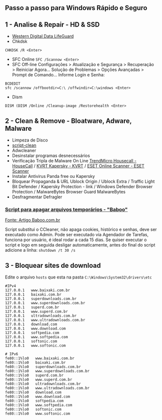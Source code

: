 ## Passo a passo para Windows Rápido e Seguro

## **1 - Analise & Repair - HD & SSD** ##
- [Western Digital Data LifeGuard](https://www.windowsrapidoeseguro.com.br/1/)
- Chkdsk
```
CHKDSK /R <Enter>
```
- SFC Online `SFC /Scannow <Enter>`
- SFC Off-line
Configurações > Atualização e Segurança > Recuperação > Reiniciar Agora...
Solução de Problemas > Opções Avançadas > Prompt de Comando...
Informe Login e Senha:
```
BCDEDIT
sfc /scannow /offbootdir=C:\ /offwindir=C:\windows <Enter>
```
- Dism 
```
DISM (DISM /Online /Cleanup-image /Restorehealth <Enter>
```

## **2 - Clean & Remove - Bloatware, Adware, Malware** ##
- Limpeza de Disco
- [script-clean](https://github.com/tcretton/fast-secure)
- Adwcleaner
- Desinstalar programas desnecessários
- Verificação Tripla de Malware On Line
[TrendMicro Housecall - HouseCall](https://www.trendmicro.com/pt_br/forHome/products/housecall.html) / [KVRT Kapersky - KVRT](https://www.kaspersky.com/downloads/thank-you/free-virus-removal-tool) / [ESET Online Scanner - ESET Scanner](https://www.eset.com/br/antivirus-domestico/online-scanner/)
- Instalar Antivirus Panda free ou Kapersky
- Bloquear Propaganda & URL
Ublock Origin / Ublock Extra / Traffic Light Bit Defender / Kapersky Protection - link / Windows Defender Browser Protection / MalwareBytes Browser Guard MalwareBytes
- Desfragmentar Defragler

### [Script para apagar arquivos temporários - "Baboo"](https://github.com/tcretton/fast-secure)
 [Fonte: Artigo Baboo.com.br](https://www.baboo.com.br/windows-10/conteudo-essencial-windows/script-que-substitui-o-ccleaner/)

Script substitui o CCleaner, não apaga cookies, histórico e senhas, deve ser executado como Admin.
Pode ser executado via Agendador de Tarefas, funciona por usuário, é ideal rodar a cada 15 dias.
Se quiser executar o script e logo em seguida desligar automaticamente, antes do final do script adicione a linha: `shutdown /t 30 /s`

## **3 - Bloquear sites de download** ##
Edite o arquivo `hosts` que esta na pasta `C:\Windows\System32\drivers\etc`

```
#IPv4
127.0.0.1   www.baixaki.com.br
127.0.0.1   baixaki.com.br
127.0.0.1   superdownloads.com.br
127.0.0.1   www.superdownloads.com.br
127.0.0.1   superd.com.br
127.0.0.1   www.superd.com.br
127.0.0.1   ultradownloads.com.br
127.0.0.1   www.ultradownloads.com.br
127.0.0.1   download.com
127.0.0.1   www.download.com
127.0.0.1   softpedia.com
127.0.0.1   www.softpedia.com
127.0.0.1   softonic.com
127.0.0.1   www.softonic.com
 
# IPv6
fe80::1%lo0   www.baixaki.com.br
fe80::1%lo0   baixaki.com.br
fe80::1%lo0   superdownloads.com.br
fe80::1%lo0   www.superdownloads.com.br
fe80::1%lo0   superd.com.br
fe80::1%lo0   www.superd.com.br
fe80::1%lo0   ultradownloads.com.br
fe80::1%lo0   www.ultradownloads.com.br
fe80::1%lo0   download.com
fe80::1%lo0   www.download.com
fe80::1%lo0   softpedia.com
fe80::1%lo0   www.softpedia.com
fe80::1%lo0   softonic.com
fe80::1%lo0   www.softonic.com
```